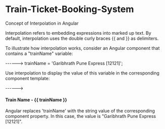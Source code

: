 # Train-Ticket-Booking-System
Concept of Interpolation in Angular


Interpolation refers to embedding expressions into marked up text. By default, interpolation uses the double curly braces {{ and }} as delimiters.

To illustrate how interpolation works, consider an Angular component that contains a "trainName" variable:

------>    trainName = 'Garibhrath Pune Express [12121]';
 
 Use interpolation to display the value of this variable in the corresponding component template:
 
 ------>    <h4 class="text text-primary">
                Train Name - {{ trainName }}
            </h4>
            
            
Angular replaces 'trainName' with the string value of the corresponding component property. In this case, the value is "Garibhrath Pune Express [12121]".
